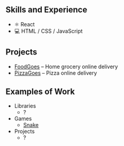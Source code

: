 ## Skills and Experience
* ⚛ React
* 💻 HTML / CSS / JavaScript

## Projects
* [FoodGoes](https://foodgoes.com/) – Home grocery online delivery
* [PizzaGoes](https://pizzagoes.com/) – Pizza online delivery

## Examples of Work
* Libraries
  * ?
* Games
  * [Snake](https://devholiday.github.io/snake/)
* Projects
  * ?

<!---
devholiday/devholiday is a ✨ special ✨ repository because its `README.md` (this file) appears on your GitHub profile.
You can click the Preview link to take a look at your changes.
--->
